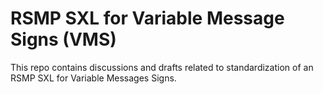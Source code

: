 # RSMP SXL for Variable Message Signs (VMS)
This repo contains discussions and drafts related to standardization of an RSMP SXL for Variable Messages Signs.
